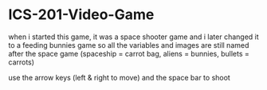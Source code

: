 # ICS-201-Video-Game
 when i started this game, it was a space shooter game and i later
 changed it to a feeding bunnies game so all the variables and images are still
 named after the space game (spaceship = carrot bag, aliens = bunnies, bullets = carrots)

use the arrow keys (left & right to move)
and the space bar to shoot
